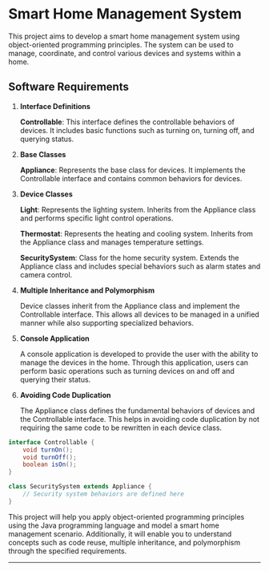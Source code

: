 # Smart Home Management System

This project aims to develop a smart home management system using object-oriented programming principles. The system can be used to manage, coordinate, and control various devices and systems within a home.

## Software Requirements

1. **Interface Definitions**

   **Controllable**: This interface defines the controllable behaviors of devices. It includes basic functions such as turning on, turning off, and querying status.

2. **Base Classes**

   **Appliance**: Represents the base class for devices. It implements the Controllable interface and contains common behaviors for devices.

3. **Device Classes**

   **Light**: Represents the lighting system. Inherits from the Appliance class and performs specific light control operations.

   **Thermostat**: Represents the heating and cooling system. Inherits from the Appliance class and manages temperature settings.

   **SecuritySystem**: Class for the home security system. Extends the Appliance class and includes special behaviors such as alarm states and camera control.

4. **Multiple Inheritance and Polymorphism**

   Device classes inherit from the Appliance class and implement the Controllable interface. This allows all devices to be managed in a unified manner while also supporting specialized behaviors.

5. **Console Application**

   A console application is developed to provide the user with the ability to manage the devices in the home. Through this application, users can perform basic operations such as turning devices on and off and querying their status.

6. **Avoiding Code Duplication**

   The Appliance class defines the fundamental behaviors of devices and the Controllable interface. This helps in avoiding code duplication by not requiring the same code to be rewritten in each device class.

```java
interface Controllable {
    void turnOn();
    void turnOff();
    boolean isOn();
}
```
```java
class SecuritySystem extends Appliance {
    // Security system behaviors are defined here
}
```

This project will help you apply object-oriented programming principles using the Java programming language and model a smart home management scenario. Additionally, it will enable you to understand concepts such as code reuse, multiple inheritance, and polymorphism through the specified requirements.

---
